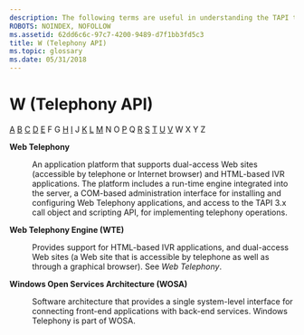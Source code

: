 ```yaml
---
description: The following terms are useful in understanding the TAPI technology.
ROBOTS: NOINDEX, NOFOLLOW
ms.assetid: 62dd6c6c-97c7-4200-9489-d7f1bb3fd5c3
title: W (Telephony API)
ms.topic: glossary
ms.date: 05/31/2018
---
```


# W (Telephony API)

[A](a-tapgloss.md) [B](b-tapgloss.md) [C](c-tapgloss.md) [D](d-tapgloss.md) [E](e-tapgloss.md) F G [H](h-tapgloss.md) [I](i-tapgloss.md) J [K](k-tapgloss.md) [L](l-tapgloss.md) [M](m-tapgloss.md) N O [P](p-tapgloss.md) Q [R](r-tapgloss.md) [S](s-tapgloss.md) [T](t-tapgloss.md) [U](u-tapgloss.md) [V](v-tapgloss.md) W X Y Z

<dl> <dt>

<span id="tapi2.web_telephony_tapgloss"></span><span id="TAPI2.WEB_TELEPHONY_TAPGLOSS"></span>**Web Telephony**
</dt> <dd>

An application platform that supports dual-access Web sites (accessible by telephone or Internet browser) and HTML-based IVR applications. The platform includes a run-time engine integrated into the server, a COM-based administration interface for installing and configuring Web Telephony applications, and access to the TAPI 3.x call object and scripting API, for implementing telephony operations.

</dd> <dt>

<span id="tapi2.web_telephony_engine_webte__tapgloss"></span><span id="TAPI2.WEB_TELEPHONY_ENGINE_WEBTE__TAPGLOSS"></span>**Web Telephony Engine (WTE)**
</dt> <dd>

Provides support for HTML-based IVR applications, and dual-access Web sites (a Web site that is accessible by telephone as well as through a graphical browser). See *Web Telephony*.

</dd> <dt>

<span id="tapi2.windows_open_services_architecture_wosa__tapgloss"></span><span id="TAPI2.WINDOWS_OPEN_SERVICES_ARCHITECTURE_WOSA__TAPGLOSS"></span>**Windows Open Services Architecture (WOSA)**
</dt> <dd>

Software architecture that provides a single system-level interface for connecting front-end applications with back-end services. Windows Telephony is part of WOSA.

</dd> </dl>

 

 




